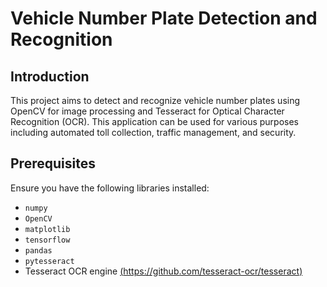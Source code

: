 # Vehicle Number Plate Detection and Recognition

## Introduction
This project aims to detect and recognize vehicle number plates using OpenCV for image processing and Tesseract for Optical Character Recognition (OCR). This application can be used for various purposes including automated toll collection, traffic management, and security.

## Prerequisites
Ensure you have the following libraries installed:
- `numpy`
- `OpenCV`
- `matplotlib`
- `tensorflow`
- `pandas`
- `pytesseract`
- Tesseract OCR engine [(https://github.com/tesseract-ocr/tesseract)](https://github.com/UB-Mannheim/tesseract/wiki)

